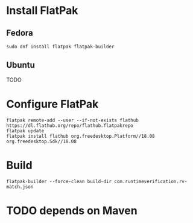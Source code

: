 # Install FlatPak

## Fedora

```
sudo dnf install flatpak flatpak-builder

```

## Ubuntu

TODO


# Configure FlatPak

```
flatpak remote-add --user --if-not-exists flathub https://dl.flathub.org/repo/flathub.flatpakrepo
flatpak update
flatpak install flathub org.freedesktop.Platform//18.08 org.freedesktop.Sdk//18.08
```

# Build

```
flatpak-builder --force-clean build-dir com.runtimeverification.rv-match.json
```

# TODO depends on Maven

